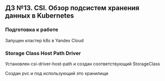 ## ДЗ №13. CSI. Обзор подсистем хранения данных в Kubernetes
### Подготовка к работе
Запущен кластер k8s в Yandex Cloud

### Storage Class Host Path Driver
Установлен csi-driver-host-path и создан соответствующий StorageClass

Создан pvc и под использующий это хранилище 

